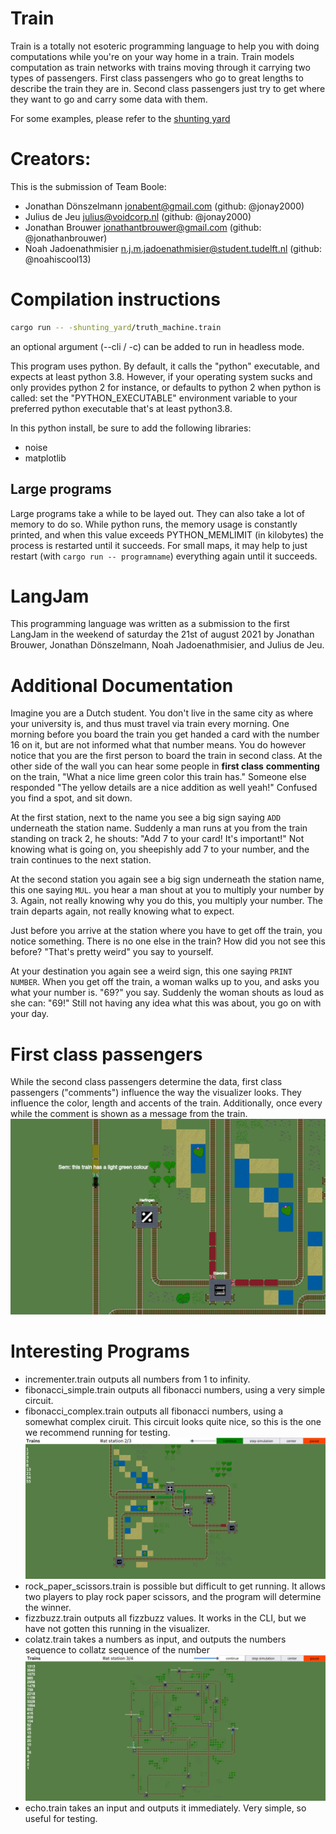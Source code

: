 # Train

Train is a totally not esoteric programming language to help you with 
doing computations while you're on your way home in a train. 
Train models computation as train networks with trains moving through it
carrying two types of passengers. First class passengers who go to great 
lengths to describe the train they are in. Second class passengers
just try to get where they want to go and carry some data with them.

For some examples, please refer to the [shunting yard](shunting_yard)

# Creators:

This is the submission of Team Boole:
* Jonathan Dönszelmann <jonabent@gmail.com> (github: @jonay2000)
* Julius de Jeu <julius@voidcorp.nl> (github: @jonay2000)
* Jonathan Brouwer <jonathantbrouwer@gmail.com> (github: @jonathanbrouwer)
* Noah Jadoenathmisier <n.j.m.jadoenathmisier@student.tudelft.nl> (github: @noahiscool13)

# Compilation instructions
```bash
cargo run -- -shunting_yard/truth_machine.train
```
an optional argument (--cli / -c) can be added to run in headless mode.

This program uses python. By default, it calls the "python" executable, and expects at least
python 3.8. However, if your operating system sucks and only provides python 2 for instance,
or defaults to python 2 when python is called: set the "PYTHON_EXECUTABLE" environment
variable to your preferred python executable that's at least python3.8.

In this python install, be sure to add the following libraries:

* noise
* matplotlib
 
## Large programs
Large programs take a while to be layed out. They can also take a lot of memory to do so. 
While python runs, the memory usage is constantly printed, and when this value exceeds
PYTHON_MEMLIMIT (in kilobytes) the process is restarted until it succeeds. For small maps,
it may help to just restart (with `cargo run -- programname`) everything again until it 
succeeds. 

# LangJam

This programming language was written as a submission to the first LangJam
in the weekend of saturday the 21st of august 2021 by Jonathan Brouwer, Jonathan Dönszelmann,
Noah Jadoenathmisier, and Julius de Jeu.

# Additional Documentation
Imagine you are a Dutch student. You don't live in the same city as where your university is, and thus
must travel via train every morning. One morning before you board the train you get handed a card with
the number 16 on it, but are not informed what that number means. You do however notice that you are the
first person to board the train in second class. At the other side of the wall you can hear some people
in **first class** **commenting** on the train, "What a nice lime green color this train has." Someone else
responded "The yellow details are a nice addition as well yeah!" Confused you find a spot, and sit down.

At the first station, next to the name you see a big sign saying `ADD` underneath the station name. 
Suddenly a man runs at you from the train standing on track 2, he shouts: "Add 7 to your card!
It's important!" Not knowing what is going on, you sheepishly add 7 to your number, and the train
continues to the next station. 

At the second station you again see a big sign underneath the station name, this one saying `MUL`. 
you hear a man shout at you to multiply your number by 3. Again, not really knowing why you do this, 
you multiply your number. The train departs again, not really knowing what to expect. 

Just before you arrive at the station where you have to get off the train, you notice something.
There is no one else in the train? How did you not see this before? "That's pretty weird" you say to 
yourself. 

At your destination you again see a weird sign, this one saying `PRINT NUMBER`. When you get off
the train, a woman walks up to you, and asks you what your number is. "69?" you say. Suddenly the woman
shouts as loud as she can: "69!" Still not having any idea what this was about, you go on with your day. 

# First class passengers
While the second class passengers determine the data, first class passengers ("comments") influence the way the visualizer looks. They influence the color, length and accents of the train. 
Additionally, once every while the comment is shown as a message from the train.
![](screenshots/comment.png)

# Interesting Programs
* incrementer.train outputs all numbers from 1 to infinity.
* fibonacci_simple.train outputs all fibonacci numbers, using a very simple circuit.
* fibonacci_complex.train outputs all fibonacci numbers, using a somewhat complex ciruit. This circuit looks quite nice, so this is the one we recommend running for testing.
  ![](screenshots/map1.png)
* rock_paper_scissors.train is possible but difficult to get running. It allows two players to play rock paper scissors, and the program will determine the winner.
* fizzbuzz.train outputs all fizzbuzz values. It works in the CLI, but we have not gotten this running in the visualizer.
* colatz.train takes a numbers as input, and outputs the numbers sequence to collatz sequence of the number
  ![](screenshots/collatz.png)
* echo.train takes an input and outputs it immediately. Very simple, so useful for testing.
